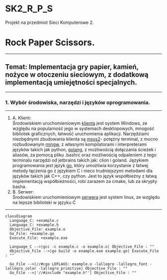 # SK2_R_P_S
Projekt na przedmiot Sieci Komputerowe 2.  
# Rock Paper Scissors.
---
## Temat: Implementacja gry papier, kamień, nożyce w otoczeniu sieciowym, z dodatkową implementacją umiejętności specjalnych.  
---
### 1. Wybór środowiska, narzędzi i języków oprogramowania.
---

1. A. Klient:  
Środowiskiem uruchomieniowym [klienta](#client) jest system Windows, ze względu na popularność jego w systemach desktopowych, mnogość bibliotek graficznych, łatwość uruchomienia aplikacji. Narzędziami niezbędnymi zbudowania klienta są [msys2](https://www.msys2.org)- potężny terminal, z mocno rozbudowanym [mingw](https://pl.wikipedia.org/wiki/MinGW), z własnymi kompilatorami i interpreterami języków takich jak python, [golang](https://pl.wikipedia.org/wiki/Go_(język_programowania)), z możliwością dołączania ścieżek i aliasów, za pomocą pliku .bashrc oraz możliwością odpaleniem z tego terminalu narzędzi od jetbrains takich jak: clion i goland. Językiem programowania jest język [go](#golang), który umożliwia korzystanie z łatwej metody łączenia go z językiem C i nieco trudniejszymi metodami dla języków takich jak C++, czy python. Jest to język współbieżny z łatwą implementacją współbieżności, robi zarazem za cmake, lub za skrypty basha. 
1. B. Serwer:  
Środowiskiem uruchomieniowym [serwera](#server) jest system linux, ze względu na lepsze biblioteki w języku C
---

```mermaid
classDiagram
  Language_C: +example.c
  Language_C: +example.h
  Objective_File: example.o
  Go_File: +example.go
  Execute_File: +example.exe

  Language_C -->|gcc -c example.c -o example.o| Objective_File : ""
  Objective_File -->|go build -o example.exe example.go| Execute_File : ""

  Go_File -->|//#cgo LDFLAGS: example.o -lallegro -lallegro_font -lallegro_color -lallegro_primitive| Objective_File : ""
  Go_File -->|'//#include "example.h"'| Objective_File : ""